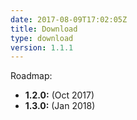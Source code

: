 ```yaml
---
date: 2017-08-09T17:02:05Z
title: Download
type: download
version: 1.1.1
---
```


Roadmap:

* __1.2.0:__ (Oct 2017)
* __1.3.0:__ (Jan 2018)
